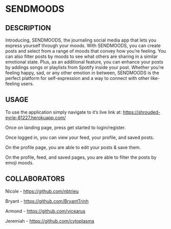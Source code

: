 # SENDMOODS

## DESCRIPTION 

Introducing, SENDMOODS, the journaling social media app that lets you express yourself through your moods. With SENDMOODS, you can create posts and select from a range of moods that convey how you’re feeling. You can also filter posts by moods to see what others are sharing in a similar emotional state. 
Plus, as an additional feature, you can enhance your posts by addings songs or playlists from Spotify inside your post. 
Whether you’re feeling happy, sad, or any other emotion in between, SENDMOODS is the perfect platform for self-expression and a way to connect with other like-feeling users.


## USAGE

To use the application simply navigate to it’s live link at: https://shrouded-eyrie-81227.herokuapp.com/

Once on landing page, press get started to login/register.

Once logged in, you can view your feed, your profile, and saved posts.

On the profile page, you are able to edit your posts & save them.

On the profile, feed, and saved pages, you are able to filter the posts by emoji moods.

## COLLABORATORS 

Nicole - https://github.com/nbtrieu

Bryant - https://github.com/BryantTrinh

Armond -  https://github.com/vicearus

Jeremiah - https://github.com/cytoplasma
